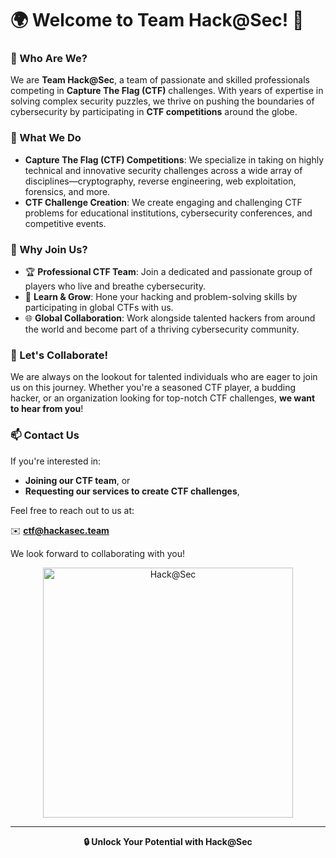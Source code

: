 # 🌍 Welcome to **Team Hack@Sec**! 👾

### 👀 Who Are We?

We are **Team Hack@Sec**, a team of passionate and skilled professionals competing in **Capture The Flag (CTF)** challenges. With years of expertise in solving complex security puzzles, we thrive on pushing the boundaries of cybersecurity by participating in **CTF competitions** around the globe.

### 🚩 What We Do

- **Capture The Flag (CTF) Competitions**: We specialize in taking on highly technical and innovative security challenges across a wide array of disciplines—cryptography, reverse engineering, web exploitation, forensics, and more.
- **CTF Challenge Creation**: We create engaging and challenging CTF problems for educational institutions, cybersecurity conferences, and competitive events.

### 🧠 Why Join Us?

- 🏆 **Professional CTF Team**: Join a dedicated and passionate group of players who live and breathe cybersecurity.
- 🌱 **Learn & Grow**: Hone your hacking and problem-solving skills by participating in global CTFs with us.
- 🌐 **Global Collaboration**: Work alongside talented hackers from around the world and become part of a thriving cybersecurity community.
  
### 🌟 Let's Collaborate!

We are always on the lookout for talented individuals who are eager to join us on this journey. Whether you're a seasoned CTF player, a budding hacker, or an organization looking for top-notch CTF challenges, **we want to hear from you**!

### 📫 Contact Us

If you're interested in:
- **Joining our CTF team**, or
- **Requesting our services to create CTF challenges**,

Feel free to reach out to us at:

✉️ **ctf@hackasec.team**

We look forward to collaborating with you!

<p align="center">
  <img src="https://capturetheflag.withgoogle.com/img/flag_logo.gif" alt="Hack@Sec" width="400">
</p>

---

<p align="center">
  <b>🔒 Unlock Your Potential with Hack@Sec</b>
</p>


